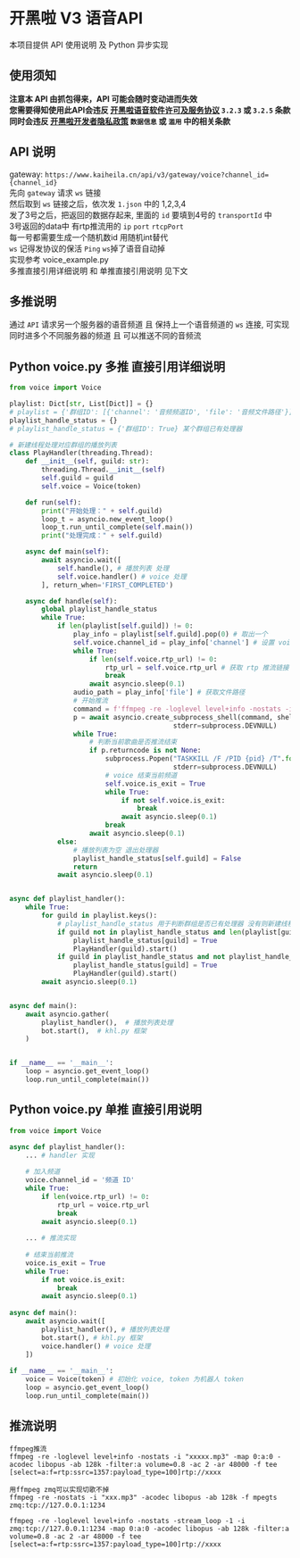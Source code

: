 # 开黑啦 V3 语音API

本项目提供 API 使用说明 及 Python 异步实现 

## 使用须知
**注意本 API 由抓包得来，API 可能会随时变动进而失效**    
**您需要得知使用此API会违反 [开黑啦语音软件许可及服务协议](https://www.kaiheila.cn/protocol.html) `3.2.3` 或 `3.2.5` 条款**  
**同时会违反 [开黑啦开发者隐私政策](https://developer.kaiheila.cn/doc/privacy) `数据信息` 或 `滥用` 中的相关条款**  

## API 说明
gateway: `https://www.kaiheila.cn/api/v3/gateway/voice?channel_id={channel_id}`  
先向 `gateway` 请求 `ws` 链接  
然后取到 `ws` 链接之后，依次发 `1.json` 中的 1,2,3,4  
发了3号之后，把返回的数据存起来, 里面的 `id` 要填到4号的 `transportId` 中  
3号返回的data中 有rtp推流用的 `ip` `port` `rtcpPort`  
每一号都需要生成一个随机数id 用随机int替代  
`ws` 记得发协议的保活 `Ping` `ws`掉了语音自动掉  
实现参考 voice_example.py  
多推直接引用详细说明 和 单推直接引用说明 见下文

## 多推说明
通过 `API` 请求另一个服务器的语音频道 且 保持上一个语音频道的 `ws` 连接, 可实现同时进多个不同服务器的频道 且 可以推送不同的音频流

## Python voice.py 多推 直接引用详细说明
```python
from voice import Voice

playlist: Dict[str, List[Dict]] = {}
# playlist = {'群组ID': [{'channel': '音频频道ID', 'file': '音频文件路径'}]}
playlist_handle_status = {}
# playlist_handle_status = {'群组ID': True} 某个群组已有处理器

# 新建线程处理对应群组的播放列表
class PlayHandler(threading.Thread):
    def __init__(self, guild: str):
        threading.Thread.__init__(self)
        self.guild = guild
        self.voice = Voice(token)

    def run(self):
        print("开始处理：" + self.guild)
        loop_t = asyncio.new_event_loop()
        loop_t.run_until_complete(self.main())
        print("处理完成：" + self.guild)

    async def main(self):
        await asyncio.wait([
            self.handle(), # 播放列表 处理
            self.voice.handler() # voice 处理
        ], return_when='FIRST_COMPLETED')

    async def handle(self):
        global playlist_handle_status
        while True:
            if len(playlist[self.guild]) != 0:
                play_info = playlist[self.guild].pop(0) # 取出一个
                self.voice.channel_id = play_info['channel'] # 设置 voice 频道ID
                while True:
                    if len(self.voice.rtp_url) != 0:
                        rtp_url = self.voice.rtp_url # 获取 rtp 推流链接
                        break
                    await asyncio.sleep(0.1)
                audio_path = play_info['file'] # 获取文件路径
                # 开始推流
                command = f'ffmpeg -re -loglevel level+info -nostats -i "{audio_path}" -map 0:a:0 -acodec libopus -ab 128k -filter:a volume=0.8 -ac 2 -ar 48000 -f tee [select=a:f=rtp:ssrc=1357:payload_type=100]{rtp_url}'
                p = await asyncio.create_subprocess_shell(command, shell=True, stdout=subprocess.DEVNULL,
                                         stderr=subprocess.DEVNULL)
                while True:
                    # 判断当前歌曲是否推流结束
                    if p.returncode is not None:
                        subprocess.Popen("TASKKILL /F /PID {pid} /T".format(pid=p.pid), stdout=subprocess.DEVNULL,
                                         stderr=subprocess.DEVNULL)
                        # voice 结束当前频道
                        self.voice.is_exit = True
                        while True:
                            if not self.voice.is_exit:
                                break
                            await asyncio.sleep(0.1)
                        break
                    await asyncio.sleep(0.1)
            else:
                # 播放列表为空 退出处理器
                playlist_handle_status[self.guild] = False
                return
            await asyncio.sleep(0.1)


async def playlist_handler():
    while True:
        for guild in playlist.keys():
            # playlist_handle_status 用于判断群组是否已有处理器 没有则新建线程处理
            if guild not in playlist_handle_status and len(playlist[guild]) != 0:
                playlist_handle_status[guild] = True
                PlayHandler(guild).start()
            if guild in playlist_handle_status and not playlist_handle_status[guild] and len(playlist[guild]) != 0:
                playlist_handle_status[guild] = True
                PlayHandler(guild).start()
        await asyncio.sleep(0.1)


async def main():
    await asyncio.gather(
        playlist_handler(),  # 播放列表处理
        bot.start(),  # khl.py 框架
    )


if __name__ == '__main__':
    loop = asyncio.get_event_loop()
    loop.run_until_complete(main())
```

## Python voice.py 单推 直接引用说明
```python
from voice import Voice

async def playlist_handler():
    ... # handler 实现
    
    # 加入频道
    voice.channel_id = '频道 ID'
    while True:
        if len(voice.rtp_url) != 0:
            rtp_url = voice.rtp_url
            break
        await asyncio.sleep(0.1)
        
    ... # 推流实现
    
    # 结束当前推流
    voice.is_exit = True
    while True:
        if not voice.is_exit:
            break
        await asyncio.sleep(0.1)
        
async def main():
    await asyncio.wait([
        playlist_handler(), # 播放列表处理
        bot.start(), # khl.py 框架
        voice.handler() # voice 处理
    ])
    
if __name__ == '__main__':
    voice = Voice(token) # 初始化 voice, token 为机器人 token
    loop = asyncio.get_event_loop()
    loop.run_until_complete(main())
```

## 推流说明
```
ffmpeg推流
ffmpeg -re -loglevel level+info -nostats -i "xxxxx.mp3" -map 0:a:0 -acodec libopus -ab 128k -filter:a volume=0.8 -ac 2 -ar 48000 -f tee [select=a:f=rtp:ssrc=1357:payload_type=100]rtp://xxxx
```

```
用ffmpeg zmq可以实现切歌不掉
ffmpeg -re -nostats -i "xxx.mp3" -acodec libopus -ab 128k -f mpegts zmq:tcp://127.0.0.1:1234

ffmpeg -re -loglevel level+info -nostats -stream_loop -1 -i zmq:tcp://127.0.0.1:1234 -map 0:a:0 -acodec libopus -ab 128k -filter:a volume=0.8 -ac 2 -ar 48000 -f tee [select=a:f=rtp:ssrc=1357:payload_type=100]rtp://xxxx
```